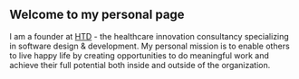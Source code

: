 ## Welcome to my personal page

I am a founder at [HTD](https://htdevelopers.com) - the healthcare innovation consultancy specializing in software design & development. My personal mission is to enable others to live happy life by creating opportunities to do meaningful work and 
achieve their full potential both inside and outside of the organization. 
